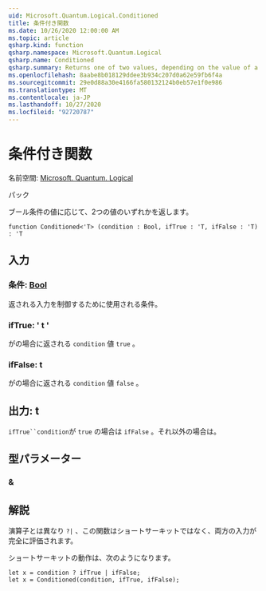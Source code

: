 ```yaml
---
uid: Microsoft.Quantum.Logical.Conditioned
title: 条件付き関数
ms.date: 10/26/2020 12:00:00 AM
ms.topic: article
qsharp.kind: function
qsharp.namespace: Microsoft.Quantum.Logical
qsharp.name: Conditioned
qsharp.summary: Returns one of two values, depending on the value of a Boolean condition.
ms.openlocfilehash: 8aabe8b018129ddee3b934c207d0a62e59fb6f4a
ms.sourcegitcommit: 29e0d88a30e4166fa580132124b0eb57e1f0e986
ms.translationtype: MT
ms.contentlocale: ja-JP
ms.lasthandoff: 10/27/2020
ms.locfileid: "92720787"
---
```

# <a name="conditioned-function"></a>条件付き関数

名前空間: [Microsoft. Quantum. Logical](xref:Microsoft.Quantum.Logical)

パック [](https://nuget.org/packages/)


ブール条件の値に応じて、2つの値のいずれかを返します。

```qsharp
function Conditioned<'T> (condition : Bool, ifTrue : 'T, ifFalse : 'T) : 'T
```


## <a name="input"></a>入力

### <a name="condition--bool"></a>条件: [Bool](xref:microsoft.quantum.lang-ref.bool)

返される入力を制御するために使用される条件。


### <a name="iftrue--t"></a>ifTrue: ' t '

がの場合に返される `condition` 値 `true` 。


### <a name="iffalse--t"></a>ifFalse: t

がの場合に返される `condition` 値 `false` 。



## <a name="output--t"></a>出力: t

`ifTrue``condition`が `true` の場合は `ifFalse` 。それ以外の場合は。

## <a name="type-parameters"></a>型パラメーター

### <a name="t"></a>&



## <a name="remarks"></a>解説

演算子とは異なり `?|` 、この関数はショートサーキットではなく、両方の入力が完全に評価されます。

ショートサーキットの動作は、次のようになります。

```Q#
let x = condition ? ifTrue | ifFalse;
let x = Conditioned(condition, ifTrue, ifFalse);
```